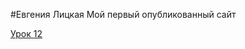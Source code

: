 #Евгения Лицкая
Мой первый опубликованный сайт

[Урок 12](https://evskaya.github.io/github/ "Мой первый опубликованный сайт")
